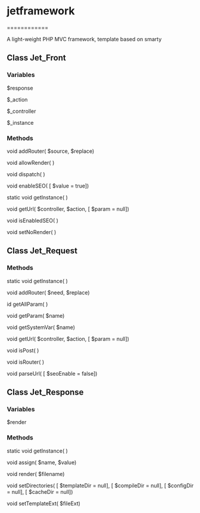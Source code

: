 # jetframework

============

A light-weight PHP MVC framework, template based on smarty

## Class Jet_Front

### Variables

$response

$_action

$_controller

$_instance

### Methods

void addRouter( $source, $replace)

void allowRender( )

void dispatch( )

void enableSEO( [ $value = true])

static void getInstance( )

void getUrl( $controller, $action, [ $param = null])

void isEnabledSEO( )

void setNoRender( )

## Class Jet_Request

### Methods

static void getInstance( )

void addRouter( $need, $replace)

id getAllParam( )

void getParam( $name)

void getSystemVar( $name)

void getUrl( $controller, $action, [ $param = null])

void isPost( )

void isRouter( )

void parseUrl( [ $seoEnable = false])

## Class Jet_Response

### Variables 

$render

### Methods

static void getInstance( )

void assign( $name, $value)

void render( $filename)

void setDirectories( [ $templateDir = null], [ $compileDir = null], [ $configDir = null], [ $cacheDir = null])

void setTemplateExt( $fileExt)
